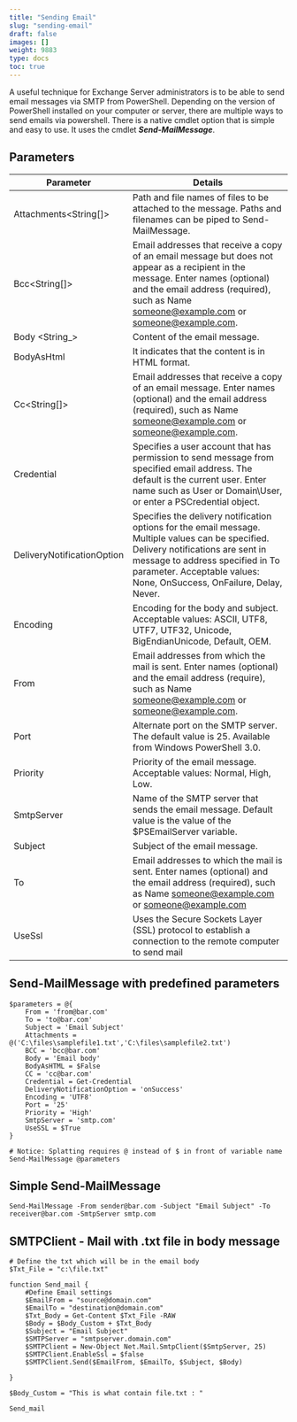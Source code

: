 ```yaml
---
title: "Sending Email"
slug: "sending-email"
draft: false
images: []
weight: 9883
type: docs
toc: true
---
```


A useful technique for Exchange Server administrators is to be able to send email messages via SMTP from PowerShell. Depending on the version of PowerShell installed on your computer or server, there are multiple ways to send emails via powershell. There is a native cmdlet option that is simple and easy to use. It uses the cmdlet ***Send-MailMessage***. 

## Parameters
| Parameter |  Details |
| --------- | ------- |
| Attachments<String[]> | Path and file names of files to be attached to the message. Paths and filenames can be piped to Send-MailMessage. |
| Bcc<String[]> | Email addresses that receive a copy of an email message but does not appear as a recipient in the message. Enter names (optional) and the email address (required), such as Name <someone@example.com> or someone@example.com. |
| Body <String_> | Content of the email message. |
| BodyAsHtml | It indicates that the content is in HTML format. |
| Cc<String[]> | Email addresses that receive a copy of an email message. Enter names (optional) and the email address (required), such as Name someone@example.com or someone@example.com. |
| Credential | Specifies a user account that has permission to send message from specified email address. The default is the current user. Enter name such as User or Domain\User, or enter a PSCredential object. |
| DeliveryNotificationOption | Specifies the delivery notification options for the email message. Multiple values can be specified. Delivery notifications are sent in message to address specified in To parameter. Acceptable values: None, OnSuccess, OnFailure, Delay, Never. |
| Encoding | Encoding for the body and subject. Acceptable values: ASCII, UTF8, UTF7, UTF32, Unicode, BigEndianUnicode, Default, OEM. |
| From | Email addresses from which the mail is sent. Enter names (optional) and the email address (require), such as Name someone@example.com or someone@example.com. |
| Port | Alternate port on the SMTP server. The default value is 25. Available from Windows PowerShell 3.0. |
| Priority | Priority of the email message. Acceptable values: Normal, High, Low. |
| SmtpServer | Name of the SMTP server that sends the email message. Default value is the value of the $PSEmailServer variable. |
| Subject|  Subject of the email message. |
| To| Email addresses to which the mail is sent. Enter names (optional) and the email address (required), such as Name someone@example.com or someone@example.com |
| UseSsl | Uses the Secure Sockets Layer (SSL) protocol to establish a connection to the remote computer to send mail |

## Send-MailMessage with predefined parameters
       
    $parameters = @{
        From = 'from@bar.com'
        To = 'to@bar.com'
        Subject = 'Email Subject'
        Attachments =  @('C:\files\samplefile1.txt','C:\files\samplefile2.txt')
        BCC = 'bcc@bar.com'
        Body = 'Email body'
        BodyAsHTML = $False
        CC = 'cc@bar.com'
        Credential = Get-Credential
        DeliveryNotificationOption = 'onSuccess'
        Encoding = 'UTF8'
        Port = '25'
        Priority = 'High'
        SmtpServer = 'smtp.com'
        UseSSL = $True
    }
    
    # Notice: Splatting requires @ instead of $ in front of variable name
    Send-MailMessage @parameters

## Simple Send-MailMessage
    Send-MailMessage -From sender@bar.com -Subject "Email Subject" -To receiver@bar.com -SmtpServer smtp.com

## SMTPClient - Mail with .txt file in body message
    # Define the txt which will be in the email body
    $Txt_File = "c:\file.txt"
    
    function Send_mail {
        #Define Email settings
        $EmailFrom = "source@domain.com"
        $EmailTo = "destination@domain.com"
        $Txt_Body = Get-Content $Txt_File -RAW
        $Body = $Body_Custom + $Txt_Body
        $Subject = "Email Subject"
        $SMTPServer = "smtpserver.domain.com"
        $SMTPClient = New-Object Net.Mail.SmtpClient($SmtpServer, 25) 
        $SMTPClient.EnableSsl = $false
        $SMTPClient.Send($EmailFrom, $EmailTo, $Subject, $Body)
    
    }
    
    $Body_Custom = "This is what contain file.txt : "
    
    Send_mail

